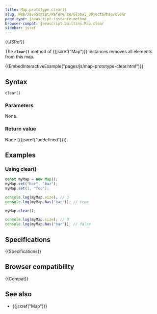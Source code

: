 ```yaml
---
title: Map.prototype.clear()
slug: Web/JavaScript/Reference/Global_Objects/Map/clear
page-type: javascript-instance-method
browser-compat: javascript.builtins.Map.clear
sidebar: jsref
---
```


{{JSRef}}

The **`clear()`** method of {{jsxref("Map")}} instances removes all elements from this map.

{{EmbedInteractiveExample("pages/js/map-prototype-clear.html")}}

## Syntax

```js-nolint
clear()
```

### Parameters

None.

### Return value

None ({{jsxref("undefined")}}).

## Examples

### Using clear()

```js
const myMap = new Map();
myMap.set("bar", "baz");
myMap.set(1, "foo");

console.log(myMap.size); // 2
console.log(myMap.has("bar")); // true

myMap.clear();

console.log(myMap.size); // 0
console.log(myMap.has("bar")); // false
```

## Specifications

{{Specifications}}

## Browser compatibility

{{Compat}}

## See also

- {{jsxref("Map")}}
